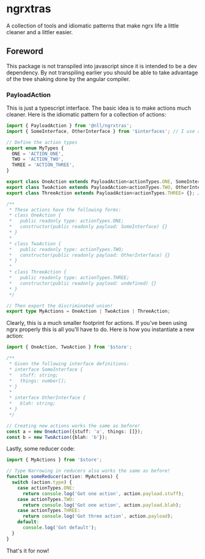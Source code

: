 # ngrxtras
A collection of tools and idiomatic patterns that make ngrx life a little cleaner and a littler easier.

## Foreword
This package is not transpiled into javascript since it is intended to be a dev dependency. By not transpiling earlier you should be able to take advantage of the tree shaking done by the angular compiler.

### PayloadAction
This is just a typescript interface. The basic idea is to make actions much cleaner. Here is the idiomatic pattern for a collection of actions:

```ts
import { PayloadAction } from '@nll/ngrxtras';
import { SomeInterface, OtherInterface } from '$interfaces'; // I use angular paths, you should too!

// Define the action types
export enum MyTypes {
  ONE = 'ACTION_ONE',
  TWO = 'ACTION_TWO',
  THREE = 'ACTION_THREE',
}

export class OneAction extends PayloadAction<actionTypes.ONE, SomeInterface> {};
export class TwoAction extends PayloadAction<actionTypes.TWO, OtherInterface> {};
export class ThreeAction extends PayloadAction<actionTypes.THREE> {}; // No payload on this action

/**
 * These actions have the following forms:
 * class OneAction {
 *   public readonly type: actionTypes.ONE;
 *   constructor(public readonly payload: SomeInterface) {}
 * }
 * 
 * class TwoAction {
 *   public readonly type: actionTypes.TWO;
 *   constructor(public readonly payload: OtherInterface) {}
 * }
 * 
 * class ThreeAction {
 *   public readonly type: actionTypes.THREE;
 *   constructor(public readonly payload: undefined) {}
 * }
 */

// Then export the discriminated union!
export type MyActions = OneAction | TwoAction | ThreeAction;
```

Clearly, this is a much smaller footprint for actions. If you've been using ngrx properly this is all you'll have to do. Here is how you instantiate a new action:

```ts
import { OneAction, TwoAction } from '$store';

/**
 * Given the following interface definitions:
 * interface SomeInterface {
 *   stuff: string;
 *   things: number[];
 * }
 * 
 * interface OtherInterface {
 *   blah: string;
 * }
 */

// Creating new actions works the same as before!
const a = new OneAction({stuff: 'a', things: []});
const b = new TwoAction({blah: 'b'});
```

Lastly, some reducer code:

```ts
import { MyActions } from '$store';

// Type Narrowing in reducers also works the same as before!
function someReducer(action: MyActions) {
  switch (action.type) {
    case actionTypes.ONE:
      return console.log('Got one action', action.payload.stuff);
    case actionTypes.TWO:
      return console.log('Got one action', action.payload.blah);
    case actionTypes.THREE:
      return console.log('Got three action', action.payload);
    default:
      console.log('Got default');
  }
}
```

That's it for now!
